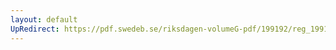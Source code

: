 ```yaml
---
layout: default
UpRedirect: https://pdf.swedeb.se/riksdagen-volumeG-pdf/199192/reg_199192/reg_199192_0441.pdf
---
```

